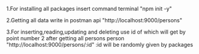 1.For installing all packages insert command terminal "npm init -y"

2.Getting all data write in postman api "http://localhost:9000/persons"

3.For inserting,reading,updating and deleting use id of which will get by point number 2 after getting all persons person "http://localhost:9000/persons/:id"
:id will be randomly given by packages

